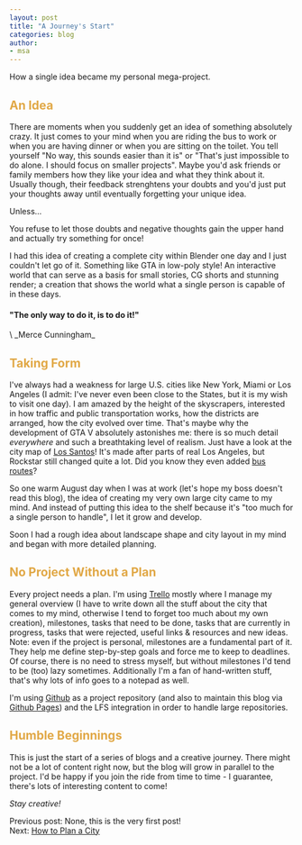 ```yaml
---
layout: post
title: "A Journey's Start"
categories: blog
author:
- msa
---
```


How a single idea became my personal mega-project.

## <span style = "color:#e1a846">An Idea</span>

There are moments when you suddenly get an idea of something absolutely crazy. It just comes to your mind when you are riding the bus to work or when you are having dinner or when you are sitting on the toilet. You tell yourself "No way, this sounds easier than it is" or "That's just impossible to do alone. I should focus on smaller projects". Maybe you'd ask friends or family members how they like your idea and what they think about it. Usually though, their feedback strenghtens your doubts and you'd just put your thoughts away until eventually forgetting your unique idea.

Unless...

You refuse to let those doubts and negative thoughts gain the upper hand and actually try something for once!

I had this idea of creating a complete city within Blender one day and I just couldn't let go of it. Something like GTA in low-poly style! An interactive world that can serve as a basis for small stories, CG shorts and stunning render; a creation that shows the world what a single person is capable of in these days.


 <h4> "The only way to do it, is to do it!" </h4>\
 _Merce Cunningham_

## <span style = "color:#e1a846">Taking Form</span>

I've always had a weakness for large U.S. cities like New York, Miami or Los Angeles (I admit: I've never even been close to the States, but it is my wish to visit one day). I am amazed by the height of the skyscrapers, interested in how traffic and public transportation works, how the districts are arranged, how the city evolved over time. That's maybe why the development of GTA V absolutely astonishes me: there is so much detail _everywhere_ and such a breathtaking level of realism. Just have a look at the city map of [Los Santos][id1]! It's made after parts of real Los Angeles, but Rockstar still changed quite a lot. Did you know they even added [bus routes][id2]?

So one warm August day when I was at work (let's hope my boss doesn't read this blog), the idea of creating my very own large city came to my mind. And instead of putting this idea to the shelf because it's "too much for a single person to handle", I let it grow and develop.

Soon I had a rough idea about landscape shape and city layout in my mind and began with more detailed planning.

## <span style = "color:#e1a846">No Project Without a Plan</span>

Every project needs a plan. I'm using [Trello][id3] mostly where I manage my general overview (I have to write down all the stuff about the city that comes to my mind, otherwise I tend to forget too much about my own creation), milestones, tasks that need to be done, tasks that are currently in progress, tasks that were rejected, useful links & resources and new ideas. Note: even if the project is personal, milestones are a fundamental part of it. They help me define step-by-step goals and force me to keep to deadlines. Of course, there is no need to stress myself, but without milestones I'd tend to be (too) lazy sometimes.
Additionally I'm a fan of hand-written stuff, that's why lots of info goes to a notepad as well.

I'm using [Github][id4] as a project repository (and also to maintain this blog via [Github Pages][id5]) and the LFS integration in order to handle large repositories.

## <span style = "color:#e1a846">Humble Beginnings</span>

This is just the start of a series of blogs and a creative journey. There might not be a lot of content right now, but the blog will grow in parallel to the project. I'd be happy if you join the ride from time to time - I guarantee, there's lots of interesting content to come!

_Stay creative!_

Previous post: None, this is the very first post!\
Next: [How to Plan a City][id6]


[id1]: https://static.wikia.nocookie.net/degta/images/1/12/Los_Santos%2C_Los_Santos_County.png/revision/latest/scale-to-width-down/1492?cb=20140902202521
[id2]: https://i.imgur.com/Wkoxlib.jpeg
[id3]: https://trello.com
[id4]: https://github.com
[id5]: https://pages.github.com/
[id6]: https://msantner.github.io/san_cubec_blog/blog/2021/08/23/Post0002.html
[id7]: https://de.wikipedia.org/wiki/Merce_Cunningham